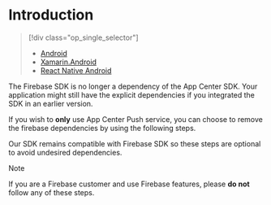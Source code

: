 # Introduction

> [!div class="op_single_selector"]
> * [Android](android.md)
> * [Xamarin.Android](xamarin-android.md)
> * [React Native Android](react-native-android.md)

The Firebase SDK is no longer a dependency of the App Center SDK.
Your application might still have the explicit dependencies if you integrated
the SDK in an earlier version.

If you wish to **only** use App Center Push service,
you can choose to remove the firebase dependencies by using the following steps.

Our SDK remains compatible with Firebase SDK so these steps are optional to
avoid undesired dependencies.

> [!NOTE]
> If you are a Firebase customer and use Firebase features, please **do not**
> follow any of these steps.
